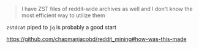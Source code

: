> I have ZST files of reddit-wide archives as well and I don't know the most efficient way to utilize them

`zstdcat` piped to `jq` is probably a good start

https://github.com/chapmanjacobd/reddit_mining#how-was-this-made
